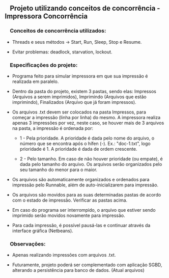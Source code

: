 <h2><svg aria-hidden="true" class="octicon octicon-link" height="16" version="1.1" viewBox="0 0 16 16" width="16"></svg></a>Projeto utilizando conceitos de concorrência - Impressora Concorrência</h1>
<h3><svg aria-hidden="true" class="octicon octicon-link" height="16" version="1.1" viewBox="0 0 16 16" width="16"></svg></a>Conceitos de concorrência utilizados: </h3>

<ul>
  <li>
    <p>Threads e seus métodos -> Start, Run, Sleep, Stop e Resume.</p>
  </li>
  <li>
    <p>Evitar problemas: deadlock, starvation, lockout.</p>
  </li>
</ul>

<h3><svg aria-hidden="true" class="octicon octicon-link" height="16" version="1.1" viewBox="0 0 16 16" width="16"></svg></a>Especificações do projeto: </h3>
<ul>
  <li>
    <p>Programa feito para simular impressora em que sua impressão é realizada em paralelo.</p>
  </li>
  <li>
    <p>Dentro da pasta do projeto, existem 3 pastas, sendo elas: Impressos (Arquivos a serem imprimidos), 
    Imprimindo (Arquivos que estão imprimindo), Finalizados (Arquivo que já foram impressos). </p>
  </li>
  <li>
    <p>Os arquivos .txt devem ser colocados na pasta Impressos, para começar a impressão (linha por linha) do mesmo. 
    A impressora realiza apenas 3 impressões por vez, neste caso, se houver mais de 3 arquivos na pasta, a impressão é ordenada por:</p>
    <ul>
      <li>
        <p>1 - Pela prioridade. A prioridade é dada pelo nome do arquivo, o número que se encontra após o hífen (-). Ex.: "doc-1.txt", logo prioridade é 1. 
        A prioridade é dada de ordem crescente. </p>
      </li>
      <li>
        <p>2 - Pelo tamanho. Em caso de não houver prioridade (ou empate), é dada pelo tamanho do arquivo. Os arquivos serão 
        organizados pelo seu tamanho do menor para o maior.</p>
      </li>
    </ul>
  </li>
  <li>
    <p> Os arquivos são automaticamente organizados e ordenados para impressão pelo Runnable,  além de auto-inicializarem para impressão.
  </li>
   <li>
    <p> Os arquivos são movidos para as suas determinadas pastas de acordo com o estado de impressão. Verificar as pastas acima.
  </li>
     <li>
    <p> Em caso do programa ser interrompido, o arquivo que estiver sendo imprimido serão movidos novamente para impressão.
  </li>
   <li>
    <p> Para cada impressão, é possível pausá-las e continuar através da interface gráfica (Netbeans).
  </li>
</ul>

<h3><svg aria-hidden="true" class="octicon octicon-link" height="16" version="1.1" viewBox="0 0 16 16" width="16"></svg></a>Observações: </h3>
<ul>
  <li>
    <p>Apenas realizando impressões com arquivos .txt.</p>
  </li>
  <li>
    <p>Futuramente, projeto poderá ser complementado com aplicação SGBD, alterando a persistência para banco de dados. (Atual arquivos)</p>
  </li>
</ul>
